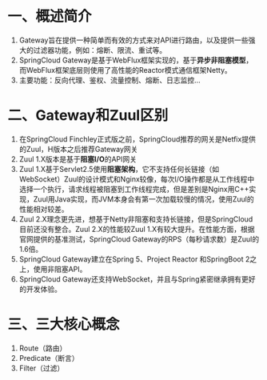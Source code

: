 # 一、概述简介

1. Gateway旨在提供一种简单而有效的方式来对API进行路由，以及提供一些强大的过滤器功能，例如：熔断、限流、重试等。
2. SpringCloud Gateway是基于WebFlux框架实现的，基于**异步非阻塞模型**，而WebFlux框架底层则使用了高性能的Reactor模式通信框架Netty。
3. 主要功能：反向代理、鉴权、流量控制、熔断、日志监控...

# 二、Gateway和Zuul区别

1. 在SpringCloud Finchley正式版之前，SpringCloud推荐的网关是Netfix提供的Zuul，H版本之后推荐Gateway网关
2. Zuul 1.X版本是基于**阻塞I/O**的API网关
3. Zuul 1.X基于Servlet2.5使用**阻塞架构**，它不支持任何长链接（如WebSocket）Zuul的设计模式和Nginx较像，每次I/O操作都是从工作线程中选择一个执行，请求线程被阻塞到工作线程完成，但是差别是Nginx用C++实现，Zuul用Java实现，而JVM本身会有第一次加载较慢的情况，使用Zuul的性能相对较差。
4. Zuul 2.X理念更先进，想基于Netty非阻塞和支持长链接，但是SpringCloud目前还没有整合。Zuul 2.X的性能较Zuul 1.X有较大提升。在性能方面，根据官网提供的基准测试，SpringCloud Gateway的RPS（每秒请求数）是Zuul的1.6倍。
5. SpringCloud Gateway建立在Spring 5、Project Reactor 和SpringBoot 2之上，使用非阻塞API。
6. SpringCloud Gateway还支持WebSocket，并且与Spring紧密继承拥有更好的开发体验。

# 三、三大核心概念

1. Route（路由）
2. Predicate（断言）
3. Filter（过滤）

